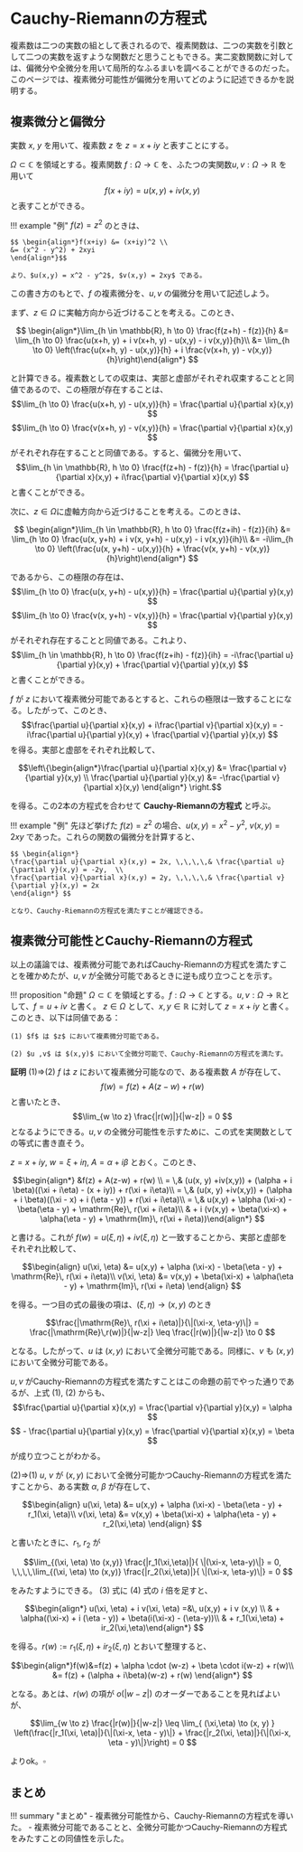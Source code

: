 # Cauchy-Riemannの方程式


複素数は二つの実数の組として表されるので、複素関数は、二つの実数を引数として二つの実数を返すような関数だと思うこともできる。実二変数関数に対しては、偏微分や全微分を用いて局所的なふるまいを調べることができるのだった。このページでは、複素微分可能性が偏微分を用いてどのように記述できるかを説明する。

## 複素微分と偏微分
実数 $x$, $y$ を用いて、複素数 $z$ を $z= x + iy$ と表すことにする。

$\Omega \subset \mathbb{C}$ を領域とする。複素関数 $f: \Omega \to \mathbb{C}$ を、ふたつの実関数$u, v: \Omega \to \mathbb{R}$ を用いて
$$f(x+iy) = u(x,y) + iv(x,y) $$
と表すことができる。

!!! example "例"
    $f(z) = z^2$ のときは、

    $$ \begin{align*}f(x+iy) &= (x+iy)^2 \\
    &= (x^2 - y^2) + 2xyi
    \end{align*}$$
    
    より、$u(x,y) = x^2 - y^2$, $v(x,y) = 2xy$ である。

この書き方のもとで、$f$ の複素微分を、$u, v$ の偏微分を用いて記述しよう。

まず、$z \in \Omega$ に実軸方向から近づけることを考える。このとき、

$$ \begin{align*}\lim_{h \in \mathbb{R}, h \to 0} \frac{f(z+h) - f(z)}{h} &= \lim_{h \to 0} \frac{u(x+h, y) + i v(x+h, y) - u(x,y) - i v(x,y)}{h}\\
&= \lim_{h \to 0} \left(\frac{u(x+h, y) - u(x,y)}{h} + i  \frac{v(x+h, y) - v(x,y)}{h}\right)\end{align*} $$

と計算できる。複素数としての収束は、実部と虚部がそれぞれ収束することと同値であるので、この極限が存在することは、
$$\lim_{h \to 0} \frac{u(x+h, y) - u(x,y)}{h} = \frac{\partial u}{\partial x}(x,y) $$
$$\lim_{h \to 0} \frac{v(x+h, y) - v(x,y)}{h} = \frac{\partial v}{\partial x}(x,y) $$
がそれぞれ存在することと同値である。すると、偏微分を用いて、
$$\lim_{h \in \mathbb{R}, h \to 0} \frac{f(z+h) - f(z)}{h} = \frac{\partial u}{\partial x}(x,y) + i\frac{\partial v}{\partial x}(x,y) $$
と書くことができる。

次に、$z \in \Omega$に虚軸方向から近づけることを考える。このときは、

$$ \begin{align*}\lim_{h \in \mathbb{R}, h \to 0} \frac{f(z+ih) - f(z)}{ih} &= \lim_{h \to 0} \frac{u(x, y+h) + i v(x, y+h) - u(x,y) - i v(x,y)}{ih}\\
&= -i\lim_{h \to 0} \left(\frac{u(x, y+h) - u(x,y)}{h} +  \frac{v(x, y+h) - v(x,y)}{h}\right)\end{align*} $$

であるから、この極限の存在は、
$$\lim_{h \to 0} \frac{u(x, y+h) - u(x,y)}{h} = \frac{\partial u}{\partial y}(x,y) $$
$$\lim_{h \to 0} \frac{v(x, y+h) - v(x,y)}{h} = \frac{\partial v}{\partial y}(x,y) $$
がそれぞれ存在することと同値である。これより、
$$\lim_{h \in \mathbb{R}, h \to 0} \frac{f(z+ih) - f(z)}{ih} = -i\frac{\partial u}{\partial y}(x,y) + \frac{\partial v}{\partial y}(x,y) $$
と書くことができる。

$f$ が $z$ において複素微分可能であるとすると、これらの極限は一致することになる。したがって、このとき、
$$\frac{\partial u}{\partial x}(x,y) + i\frac{\partial v}{\partial x}(x,y) = -i\frac{\partial u}{\partial y}(x,y) + \frac{\partial v}{\partial y}(x,y) $$
を得る。実部と虚部をそれぞれ比較して、

$$\left\{\begin{align*}\frac{\partial u}{\partial x}(x,y) &= \frac{\partial v}{\partial y}(x,y) \\
\frac{\partial u}{\partial y}(x,y) &= -\frac{\partial v}{\partial x}(x,y) \end{align*} \right.$$

を得る。この2本の方程式を合わせて **Cauchy-Riemannの方程式** と呼ぶ。

!!! example "例"
    先ほど挙げた $f(z)=z^2$ の場合、$u(x,y) = x^2-y^2$, $v(x,y) = 2xy$ であった。これらの関数の偏微分を計算すると、
    
    $$ \begin{align*}
    \frac{\partial u}{\partial x}(x,y) = 2x, \,\,\,\,& \frac{\partial u}{\partial y}(x,y) = -2y,  \\
    \frac{\partial v}{\partial x}(x,y) = 2y, \,\,\,\,& \frac{\partial v}{\partial y}(x,y) = 2x  
    \end{align*} $$
    
    となり、Cauchy-Riemannの方程式を満たすことが確認できる。

## 複素微分可能性とCauchy-Riemannの方程式 

以上の議論では、複素微分可能であればCauchy-Riemannの方程式を満たすことを確かめたが、$u, v$ が全微分可能であるときに逆も成り立つことを示す。

!!! proposition "命題"
    $\Omega \subset \mathbb{C}$ を領域とする。$f: \Omega \to \mathbb{C}$ とする。$u, v: \Omega \to \mathbb{R}$として、$f= u + iv$ と書く。 $z \in \Omega$ として、$x, y \in \mathbb{R}$ に対して $z = x+iy$ と書く。このとき、以下は同値である：
    
    (1) $f$ は $z$ において複素微分可能である。
    
    (2) $u ,v$ は $(x,y)$ において全微分可能で、Cauchy-Riemannの方程式を満たす。

**証明**
(1)$\Rightarrow$(2) $f$ は $z$ において複素微分可能なので、ある複素数 $A$ が存在して、
$$f(w) = f(z) + A (z-w) + r(w) $$
と書いたとき、
$$\lim_{w \to z} \frac{|r(w)|}{|w-z|} = 0 $$
となるようにできる。$u, v$ の全微分可能性を示すために、この式を実関数としての等式に書き直そう。

$z = x+iy$, $w = \xi + i \eta$, $A = \alpha + i\beta$ とおく。このとき、

$$\begin{align*}
&f(z) + A(z-w) + r(w) \\
= \,& (u(x, y) +iv(x,y)) + (\alpha + i \beta)((\xi + i\eta) - (x + iy)) + r(\xi + i\eta)\\
= \,& (u(x, y) +iv(x,y)) + (\alpha + i \beta)((\xi - x) + i (\eta - y)) + r(\xi + i\eta)\\
= \,& u(x,y) + \alpha (\xi-x) - \beta(\eta - y) + \mathrm{Re}\, r(\xi + i\eta)\\
& + i (v(x,y) + \beta(\xi-x) + \alpha(\eta - y) + \mathrm{Im}\, r(\xi + i\eta))\end{align*} $$

と書ける。これが $f(w) = u(\xi, \eta) + iv(\xi, \eta)$ と一致することから、実部と虚部をそれぞれ比較して、

$$\begin{align}
u(\xi, \eta) &= u(x,y) + \alpha (\xi-x) - \beta(\eta - y) + \mathrm{Re}\, r(\xi + i\eta)\\
v(\xi, \eta) &= v(x,y) + \beta(\xi-x) + \alpha(\eta - y) + \mathrm{Im}\, r(\xi + i\eta)
\end{align} $$


を得る。一つ目の式の最後の項は、$(\xi, \eta) \to (x,y)$ のとき

$$\frac{|\mathrm{Re}\, r(\xi + i\eta)|}{\|(\xi-x, \eta-y)\|} = \frac{|\mathrm{Re}\,r(w)|}{|w-z|} \leq \frac{|r(w)|}{|w-z|} \to 0 $$

となる。したがって、$u$ は $(x,y)$ において全微分可能である。同様に、$v$ も $(x,y)$ において全微分可能である。

$u, v$ がCauchy-Riemannの方程式を満たすことはこの命題の前でやった通りであるが、上式 $(1)$, $(2)$ からも、
$$\frac{\partial u}{\partial x}(x,y) = \frac{\partial v}{\partial y}(x,y) = \alpha $$
$$ - \frac{\partial u}{\partial y}(x,y) = \frac{\partial v}{\partial x}(x,y) = \beta $$
が成り立つことがわかる。

(2)$\Rightarrow$(1) $u$, $v$ が $(x, y)$ において全微分可能かつCauchy-Riemannの方程式を満たすことから、ある実数 $\alpha$, $\beta$ が存在して、

$$\begin{align}
u(\xi, \eta) &= u(x,y) + \alpha (\xi-x) - \beta(\eta - y) + r_1(\xi, \eta)\\
v(\xi, \eta) &= v(x,y) + \beta(\xi-x) + \alpha(\eta - y) + r_2(\xi,\eta)
\end{align} $$

と書いたときに、$r_1$, $r_2$ が

$$\lim_{(\xi, \eta) \to (x,y)} \frac{|r_1(\xi,\eta)|}{ \|(\xi-x, \eta-y)\|} = 0, \,\,\,\,\lim_{(\xi, \eta) \to (x,y)} \frac{|r_2(\xi,\eta)|}{ \|(\xi-x, \eta-y)\|} = 0 $$

をみたすようにできる。 $(3)$ 式に $(4)$ 式の $i$ 倍を足すと、

$$\begin{align*} u(\xi, \eta) + i v(\xi, \eta) =&\, u(x,y) + i v (x,y) \\
 &  + \alpha((\xi-x) + i (\eta - y)) + \beta(i(\xi-x) - (\eta-y))\\
 & + r_1(\xi,\eta) + ir_2(\xi,\eta)\end{align*} $$

を得る。$r(w) := r_1(\xi, \eta) + i r_2(\xi, \eta)$ とおいて整理すると、

$$\begin{align*}f(w)&=f(z) + \alpha \cdot (w-z) + \beta \cdot i(w-z) + r(w)\\
&= f(z) + (\alpha + i\beta)(w-z) + r(w) \end{align*} $$

となる。あとは、$r(w)$ の項が $o(|w-z|)$ のオーダーであることを見ればよいが、

$$\lim_{w \to z} \frac{|r(w)|}{|w-z|} \leq \lim_{ (\xi,\eta) \to (x, y) } \left(\frac{|r_1(\xi, \eta)|}{\|(\xi-x, \eta - y)\|} + \frac{|r_2(\xi, \eta)|}{\|(\xi-x, \eta - y)\|}\right) = 0 $$

よりok。$\square$

## まとめ
!!! summary "まとめ"
    - 複素微分可能性から、Cauchy-Riemannの方程式を導いた。
    - 複素微分可能であることと、全微分可能かつCauchy-Riemannの方程式をみたすことの同値性を示した。